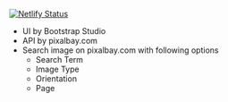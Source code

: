 [![Netlify Status](https://api.netlify.com/api/v1/badges/7c19b449-2ba9-479c-bf98-f1aedb91eb04/deploy-status)](https://app.netlify.com/sites/bootstrapstudio-pixabayapi/deploys)
- UI by Bootstrap Studio
- API by pixalbay.com
- Search image on pixalbay.com with following options
  + Search Term
  + Image Type
  + Orientation
  + Page

